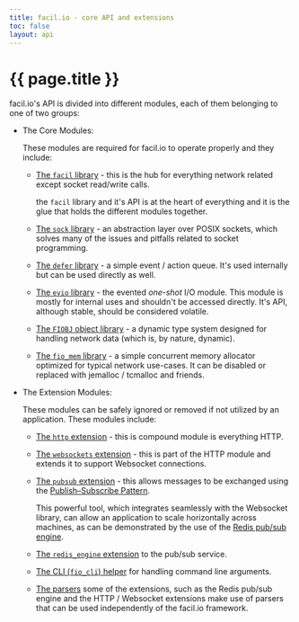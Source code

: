 ```yaml
---
title: facil.io - core API and extensions
toc: false
layout: api
---
```

# {{ page.title }}

facil.io's API is divided into different modules, each of them belonging to one of two groups:

* The Core Modules:

    These modules are required for facil.io to operate properly and they include:

    * [The `facil` library](facil) - this is the hub for everything network related except socket read/write calls.
    
        the `facil` library and it's API is at the heart of everything and it is the glue that holds the different modules together.

    * [The `sock` library](sock) - an abstraction layer over POSIX sockets, which solves many of the issues and pitfalls related to socket programming.

    * [The `defer` library](defer) - a simple event / action queue. It's used internally but can be used directly as well.    

    * [The `evio` library](evio) - the evented *one-shot* I/O module. This module is mostly for internal uses and shouldn't be accessed directly. It's API, although stable, should be considered volatile.

    * [The `FIOBJ` object library](fiobj) - a dynamic type system designed for handling network data (which is, by nature, dynamic).    

    * [The `fio_mem` library](fio_mem) - a simple concurrent memory allocator optimized for typical network use-cases. It can be disabled or replaced with jemalloc / tcmalloc and friends.

* The Extension Modules:

    These modules can be safely ignored or removed if not utilized by an application. These modules include:

    * [The `http` extension](http) - this is compound module is everything HTTP.

    * [The `websockets` extension](websockets) - this is part of the HTTP module and extends it to support Websocket connections.

    * [The `pubsub` extension](pubsub) - this allows messages to be exchanged using the [Publish–Subscribe Pattern](https://en.wikipedia.org/wiki/Publish–subscribe_pattern).

        This powerful tool, which integrates seamlessly with the Websocket library, can allow an application to scale horizontally across machines, as can be demonstrated by the use of the [Redis pub/sub engine](redis).

    * [The `redis_engine` extension](redis) to the pub/sub service.
    
    * [The CLI (`fio_cli`) helper](fio_cli) for handling command line arguments.

    * [The parsers](parsers) some of the extensions, such as the Redis pub/sub engine and the HTTP / Websocket extensions make use of parsers that can be used independently of the facil.io framework.


